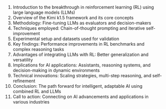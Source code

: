 1. Introduction to the breakthrough in reinforcement learning (RL) using large language models (LLMs)
2. Overview of the Kimi k1.5 framework and its core concepts
3. Methodology: Fine-tuning LLMs as evaluators and decision-makers
4. Techniques employed: Chain-of-thought prompting and iterative self-improvement
5. Experimental setup and datasets used for validation
6. Key findings: Performance improvements in RL benchmarks and complex reasoning tasks
7. Advantages of integrating LLMs with RL: Better generalization and versatility
8. Implications for AI applications: Assistants, reasoning systems, and decision-making in dynamic environments
9. Technical innovations: Scaling strategies, multi-step reasoning, and self-refinement
10. Conclusion: The path forward for intelligent, adaptable AI using combined RL and LLMs
11. Call to action: Connecting on AI advancements and applications in various industries
